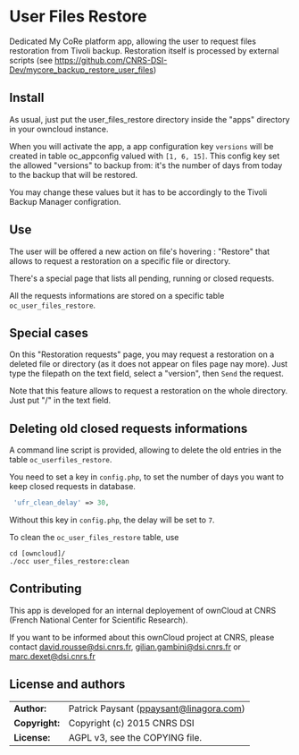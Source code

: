 # User Files Restore

Dedicated My CoRe platform app, allowing the user to request files restoration from Tivoli backup. Restoration itself is processed by external scripts (see https://github.com/CNRS-DSI-Dev/mycore_backup_restore_user_files) 

## Install

As usual, just put the user_files_restore directory inside the "apps" directory in your owncloud instance.

When you will activate the app, a app configuration key `versions` will be created in table oc_appconfig valued with `[1, 6, 15]`.
This config key set the allowed "versions" to backup from: it's the number of days from today to the backup that will be restored.

You may change these values but it has to be accordingly to the Tivoli Backup Manager configration.

## Use

The user will be offered a new action on file's hovering : "Restore" that allows to request a restoration on a specific file or directory.

There's a special page that lists all pending, running or closed requests.

All the requests informations are stored on a specific table `oc_user_files_restore`.

## Special cases

On this "Restoration requests" page, you may request a restoration on a deleted file or directory (as it does not appear on files page nay more). Just type the filepath on the text field, select a "version", then `Send` the request.

Note that this feature allows to request a restoration on the whole directory. Just put "/" in the text field.

## Deleting old closed requests informations

A command line script is provided, allowing to delete the old entries in the table `oc_userfiles_restore`.

You need to set a key in `config.php`, to set the number of days you want to keep closed requests in database.

```php
 'ufr_clean_delay' => 30,
```

Without this key in `config.php`, the delay will be set to `7`.

To clean the `oc_user_files_restore` table, use

```shell
cd [owncloud]/
./occ user_files_restore:clean
```

## Contributing

This app is developed for an internal deployement of ownCloud at CNRS (French National Center for Scientific Research).

If you want to be informed about this ownCloud project at CNRS, please contact david.rousse@dsi.cnrs.fr, gilian.gambini@dsi.cnrs.fr or marc.dexet@dsi.cnrs.fr

## License and authors

|                      |                                          |
|:---------------------|:-----------------------------------------|
| **Author:**          | Patrick Paysant (<ppaysant@linagora.com>)
| **Copyright:**       | Copyright (c) 2015 CNRS DSI
| **License:**         | AGPL v3, see the COPYING file.
